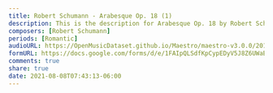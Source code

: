 ```yaml
---
title: Robert Schumann - Arabesque Op. 18 (1)
description: This is the description for Arabesque Op. 18 by Robert Schumann
composers: [Robert Schumann]
periods: [Romantic]
audioURL: https://OpenMusicDataset.github.io/Maestro/maestro-v3.0.0/2014/MIDI-UNPROCESSED_01-03_R1_2014_MID--AUDIO_01_R1_2014_wav--5.midi
formURL: https://docs.google.com/forms/d/e/1FAIpQLSdfKpCypEDyV5J8Z6UWaBXvHj-fiz2Gpxn2CJBn-K8_MsE6sg/viewform
comments: true
share: true
date: 2021-08-08T07:43:13-06:00
---
```

